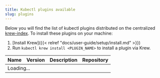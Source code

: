 ```yaml
---
title: Kubectl plugins available
slug: plugins
---
```


Below you will find the list of kubectl plugins distributed on the centralized
[krew-index](https://sigs.k8s.io/krew-index). To install these plugins on
your machine:

1. [Install Krew]({{< relref "docs/user-guide/setup/install.md" >}})
2. Run `kubectl krew install <PLUGIN_NAME>` to install a plugin via Krew.


<table class="table table-striped">
    <thead>
        <tr>
            <th>Name</th>
            <th>Version</th>
            <th>Description</th>
            <th>Repository</th>
        </tr>
    </thead>
    <tbody id="krew-plugins-list">
        <tr>
            <td colspan="4">Loading...</td>
        </tr>
    </tbody>
</table>
